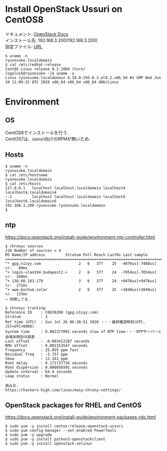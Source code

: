 # Install OpenStack Ussuri on CentOS8
ドキュメント: [OpenStack Docs](https://docs.openstack.org/install-guide/)  
インストール先: 192.168.3.200(192.168.3.200)  
設定ファイル: [URL](URL)
```
$ uname -n
ryunosuke.localdomain
$ cat /etc/redhat-release 
CentOS Linux release 8.2.2004 (Core) 
[ogalush@ryunosuke ~]$ uname -a
Linux ryunosuke.localdomain 4.18.0-193.6.3.el8_2.x86_64 #1 SMP Wed Jun 10 11:09:32 UTC 2020 x86_64 x86_64 x86_64 GNU/Linux
```
# Environment
## OS
CentOS8でインストールを行う.  
CentOS7は、ussuri向けのRPMが無いため.
## Hosts
```
$ uname -n
ryunosuke.localdomain
$ cat /etc/hostname 
ryunosuke.localdomain
$ cat /etc/hosts
127.0.0.1   localhost localhost.localdomain localhost4 localhost4.localdomain4
::1         localhost localhost.localdomain localhost6 localhost6.localdomain6
192.168.3.200 ryunosuke ryunosuke.localdomain
$
```
## ntp
https://docs.openstack.org/install-guide/environment-ntp-controller.html
```
$ chronyc sources
210 Number of sources = 4
MS Name/IP address         Stratum Poll Reach LastRx Last sample               
===============================================================================
^* gpg.n1zyy.com                 2   6   377    25  -4076us[-7488us] +/-   89ms
^+ login-vlan194.budapest2.>     2   6   377    24  -7054us[-7054us] +/-  169ms
^+ 138.68.183.179                3   6   377    24  +9476us[+9476us] +/-  171ms
^+ www.bochum.solar              2   6   377    25  +1840us[+1840us] +/-  133ms
→ 同期してる.

$ chronyc tracking
Reference ID    : C0630208 (gpg.n1zyy.com)
Stratum         : 3
Ref time (UTC)  : Sun Jul 26 06:38:51 2020 ・・・最終確認時刻(UTC, JST=UTC+0900)
System time     : 0.002377091 seconds slow of NTP time・・・NTPサーバーと自端末時刻の誤差
Last offset     : -0.003412287 seconds
RMS offset      : 0.002153547 seconds
Frequency       : 25.055 ppm fast
Residual freq   : -3.757 ppm
Skew            : 12.161 ppm
Root delay      : 0.171737716 seconds
Root dispersion : 0.006856591 seconds
Update interval : 64.4 seconds
Leap status     : Normal

読み方.
https://hackers-high.com/linux/easy-chrony-settings/
```

## OpenStack packages for RHEL and CentOS
https://docs.openstack.org/install-guide/environment-packages-rdo.html
```
$ sudo yum -y install centos-release-openstack-ussuri
$ sudo yum config-manager --set-enabled PowerTools
$ sudo yum -y upgrade
$ sudo yum -y install python3-openstackclient
$ sudo yum -y install openstack-selinux
```
